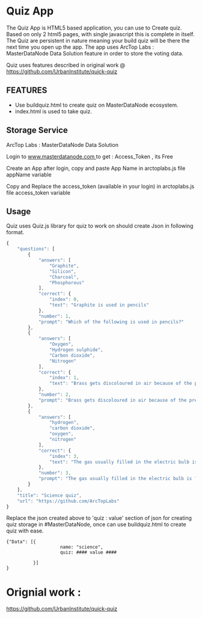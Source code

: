 # Quiz App #

The Quiz App is HTML5 based application, you can use to Create quiz. Based on only 2 html5 pages, with single javascript this is complete in itself. 
The Quiz are persistent in nature meaning your build quiz will be there the next time you open up the app. The app uses ArcTop Labs : MasterDataNode Data Solution
feature in order to store the voting data.

Quiz uses features described in original work @ https://github.com/UrbanInstitute/quick-quiz


## FEATURES ##

 - Use buildquiz.html to create quiz on MasterDataNode ecosystem.
 - index.html is used to take quiz.
 
## Storage Service ##
ArcTop Labs : MasterDataNode Data Solution
<p>Login to <a href="https://www.masterdatanode.com"> www.masterdatanode.com </a> to get : Access_Token , its Free</p>
<p>Create an App after login, copy and paste App Name in arctoplabs.js file appName variable</p>
<p>Copy and Replace the access_token (available in your login) in arctoplabs.js file access_token variable</p>
            


## Usage

Quiz uses Quiz.js library for quiz to work on should create Json in following format.

```javascript
{
    "questions": [
        {
            "answers": [
                "Graphite",
                "Silicon",
                "Charcoal",
                "Phosphorous"
            ],
            "correct": {
                "index": 0,
                "text": "Graphite is used in pencils"
            },
            "number": 1,
            "prompt": "Which of the following is used in pencils?"
        },
        {
            "answers": [
                "Oxygen",
                "Hydrogen sulphide",
                "Carbon dioxide",
                "Nitrogen"
            ],
            "correct": {
                "index": 1,
                "text": "Brass gets discoloured in air because of the presence Hydrogen sulphide"
            },
            "number": 2,
            "prompt": "Brass gets discoloured in air because of the presence of which of the following gases in air?"
        },
        {
            "answers": [
                "hydrogen",
                "carbon dioxide",
                "oxygen",
                "nitrogen"
            ],
            "correct": {
                "index": 3,
                "text": "The gas usually filled in the electric bulb is Nitrogen"
            },
            "number": 3,
            "prompt": "The gas usually filled in the electric bulb is ?"
        }
    ],
    "title": "Science quiz",
    "url": "https://github.com/ArcTopLabs"
}
```

Replace the json created above to 'quiz : value' section of json for creating quiz storage in #MasterDataNode, once can use buildquiz.html to create quiz with ease.  
```
{"Data": [{
                    name: "science",
                    quiz: #### value ####

          }]
}
```



# Orignial work : #
https://github.com/UrbanInstitute/quick-quiz
